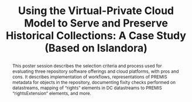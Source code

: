 ---
abstract: This poster session describes the selection criteria and process used for
  evaluating three repository software offerings and cloud platforms, with pros and
  cons. It describes implementation of workflows, representations of PREMIS metadata
  for objects in the repository, documenting fixity checks performed on datastreams,
  mapping of “rights” elements in DC datastreams to PREMIS “rightsExtension” elements,
  and more.
creators:
- Truman, Gail
- Henderson, Jaime
date: null
document_url: https://services.phaidra.univie.ac.at/api/object/o:429609/download
grand_parent: iPRES
institutions: []
keywords:
- storage cloud
- islandora
- digital repository
- soar
- preservation
landing_page_url: https://phaidra.univie.ac.at/o:429609
language: eng
layout: publication
license: CC BY 4.0 International
notes_url: null
parent: iPRES 2015
publication_type: poster
size: 561830
slides_url: null
source_name: iPRES
stream_url: null
title: 'Using the Virtual-Private Cloud Model to Serve and Preserve Historical Collections:
  A Case Study (Based on Islandora)'
year: 2015
---